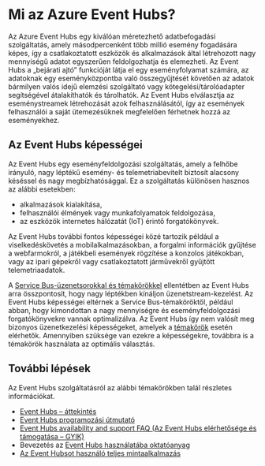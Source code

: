 <properties
    pageTitle="Mi az Azure Event Hubs? | Microsoft Azure"
    description="Az Azure Event Hubs áttekintése és ismertetése"
    services="event-hubs"
    documentationCenter=".net"
    authors="sethmanheim"
    manager="timlt"
    editor=""/>

<tags
    ms.service="event-hubs"
    ms.workload="na"
    ms.tgt_pltfrm="na"
    ms.devlang="na"
    ms.topic="get-started-article"
    ms.date="04/12/2016"
    ms.author="sethm;nberdy"/>

# Mi az Azure Event Hubs?

Az Azure Event Hubs egy kiválóan méretezhető adatbefogadási szolgáltatás, amely másodpercenként több millió esemény fogadására képes, így a csatlakoztatott eszközök és alkalmazások által létrehozott nagy mennyiségű adatot egyszerűen feldolgozhatja és elemezheti. Az Event Hubs a „bejárati ajtó” funkcióját látja el egy eseményfolyamat számára, az adatoknak egy eseményközpontba való összegyűjtését követően az adatok bármilyen valós idejű elemzési szolgáltató vagy kötegelési/tárolóadapter segítségével átalakíthatók és tárolhatók. Az Event Hubs elválasztja az eseménystreamek létrehozását azok felhasználásától, így az események felhasználói a saját ütemezésüknek megfelelően férhetnek hozzá az eseményekhez.

## Az Event Hubs képességei

Az Event Hubs egy eseményfeldolgozási szolgáltatás, amely a felhőbe irányuló, nagy léptékű esemény- és telemetriabevitelt biztosít alacsony késéssel és nagy megbízhatósággal. Ez a szolgáltatás különösen hasznos az alábbi esetekben:

- alkalmazások kialakítása,
- felhasználói élmények vagy munkafolyamatok feldolgozása,
- az eszközök internetes hálózatát (IoT) érintő forgatókönyvek.

Az Event Hubs további fontos képességei közé tartozik például a viselkedéskövetés a mobilalkalmazásokban, a forgalmi információk gyűjtése a webfarmokról, a játékbeli események rögzítése a konzolos játékokban, vagy az ipari gépekről vagy csatlakoztatott járművekről gyűjtött telemetriaadatok.

A [Service Bus-üzenetsorokkal és témakörökkel](../service-bus/service-bus-messaging-overview.md) ellentétben az Event Hubs arra összpontosít, hogy nagy léptékben kínáljon üzenetstream-kezelést. Az Event Hubs képességei eltérnek a Service Bus-témaköröktől, például abban, hogy kimondottan a nagy mennyiségre és eseményfeldolgozási forgatókönyvekre vannak optimalizálva. Az Event Hubs így nem valósít meg bizonyos üzenetkezelési képességeket, amelyek a [témakörök](../service-bus/service-bus-fundamentals-hybrid-solutions.md#topics) esetén elérhetők. Amennyiben szüksége van ezekre a képességekre, továbbra is a témakörök használata az optimális választás.

## További lépések

Az Event Hubs szolgáltatásról az alábbi témakörökben talál részletes információkat.

- [Event Hubs – áttekintés](event-hubs-overview.md)
- [Event Hubs programozási útmutató](event-hubs-programming-guide.md)
- [Event Hubs availability and support FAQ (Az Event Hubs elérhetősége és támogatása – GYIK)](event-hubs-availability-and-support-faq.md)
- Bevezetés az [Event Hubs használatába oktatóanyag][]
- [Az Event Hubsot használó teljes mintaalkalmazás][]

[Event Hubs használatába oktatóanyag]: event-hubs-csharp-ephcs-getstarted.md
[Az Event Hubsot használó teljes mintaalkalmazás]: https://code.msdn.microsoft.com/Service-Bus-Event-Hub-286fd097


<!--HONumber=Jun16_HO2-->


